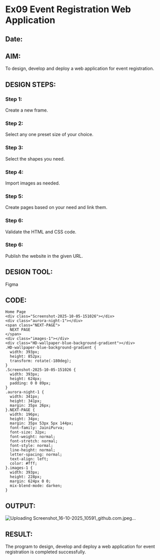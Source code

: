 # Ex09 Event Registration Web Application
## Date:

## AIM:
To design, develop and deploy a web application for event registration.

## DESIGN STEPS:

### Step 1:
Create a new frame.

### Step 2:
Select any one preset size of your choice.

### Step 3:
Select the shapes you need.

### Step 4:
Import images as needed.

### Step 5:
Create pages based on your need and link them.

### Step 6:

Validate the HTML and CSS code.

### Step 6:

Publish the website in the given URL.

## DESIGN TOOL:
Figma

## CODE:
```
Home Page
<div class="Screenshot-2025-10-05-151026"></div>
<div class="aurora-night-1"></div>
<span class="NEXT-PAGE">
  NEXT PAGE
</span>
<div class="images-1"></div>
<div class="HD-wallpaper-blue-background-gradient"></div>
.HD-wallpaper-blue-background-gradient {
  width: 393px;
  height: 852px;
  transform: rotate(-180deg);
}
.Screenshot-2025-10-05-151026 {
  width: 393px;
  height: 624px;
  padding: 0 0 89px;
}
.aurora-night-1 {
  width: 341px;
  height: 341px;
  margin: 35px 26px;
}.NEXT-PAGE {
  width: 196px;
  height: 34px;
  margin: 35px 53px 5px 144px;
  font-family: JainiPurva;
  font-size: 32px;
  font-weight: normal;
  font-stretch: normal;
  font-style: normal;
  line-height: normal;
  letter-spacing: normal;
  text-align: left;
  color: #fff;
}.images-1 {
  width: 393px;
  height: 228px;
  margin: 624px 0 0;
  mix-blend-mode: darken;
}
```



## OUTPUT:

![Uploading Screenshot_16-10-2025_10591_github.com.jpeg…]()


## RESULT:
The program to design, develop and deploy a web application for event registration is completed successfully.
